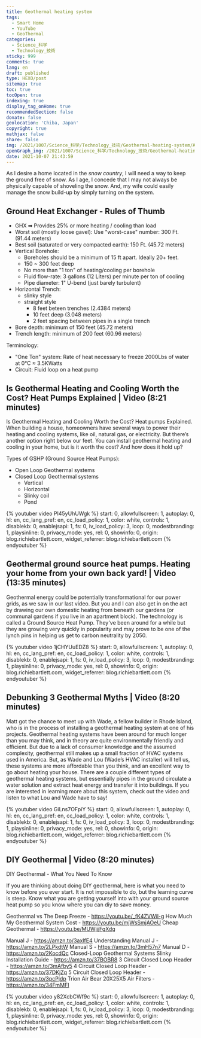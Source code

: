 ```yaml
---
title: Geothermal heating system
tags:
  - Smart Home
  - YouTube
  - GeoThermal
categories:
  - Science_科学
  - Technology_技術
sticky: 999
comments: true
lang: en
draft: published
type: HEXO/post
sitemap: true
toc: true
tocOpen: true
indexing: true
display_tag_onHome: true
recommendedSection: false
donate: false
geolocation: 'Chiba, Japan'
copyright: true
mathjax: false
share: false
img: /2021/1007/Science_科学/Technology_技術/Geothermal-heating-system/AdobeStock_419070272.svg
openGraph_img: /2021/1007/Science_科学/Technology_技術/Geothermal-heating-system/AdobeStock_419070272.png
date: 2021-10-07 21:43:59
---
```

 As I desire a home located in the _snow country_, I will need a way to keep the ground free of snow. As I age, I concede that I may not always be physically capable of shoveling the snow. And, my wife could easily manage the snow build-up by simply turning on the system.



## Ground Heat Exchanger - Rules of Thumb
 * GHX ➡ Provides 25% or more heating / cooling than load 
 * Worst soil (mostly loose gavel): Use "worst-case" number: 300 Ft.  (91.44 meters)
 * Best soil (saturated or very compacted earth): 150 Ft. (45.72 meters)
 * Vertical Borehole:
   * Boreholes should be a minimum of 15 ft apart. Ideally 20+ feet.
   * 150 ~ 300 feet deep
   * No more than "1 ton" of heating/cooling per borehole
   * Fluid flow-rate: 3 gallons (12 Liters) per minute per ton of cooling
   * Pipe diameter: 1" U-bend (just barely turbulent)
 * Horizontal Trench:
   * slinky style
   * straight style
     * 8 feet beteen trenches (2.4384 meters)
     * 10 feet deep (3.048 meters)
     * 2 feet spacing between pipes in a single trench
 * Bore depth: minimum of 150 feet (45.72 meters)
 * Trench length: minimum of 200 feet (60.96 meters)


 Terminology:
 * "One Ton" system: Rate of heat necessary to freeze 2000Lbs of water at 0&#176;C &#8776; 3.5KWatts
 * Circuit: Fluid loop on a heat pump




## Is Geothermal Heating and Cooling Worth the Cost? Heat Pumps Explained | Video (8:21 minutes)
 Is Geothermal Heating and Cooling Worth the Cost?  Heat pumps Explained. When building a house, homeowners have several ways to power their heating and cooling systems, like oil, natural gas, or electricity. But there’s another option right below our feet.  You can install geothermal heating and cooling in your home, but is it worth the cost?  And how does it hold up?

 Types of GSHP (Ground Source Heat Pumps):
  - Open Loop Geothermal systems
  - Closed Loop Geothermal systems
     - Vertical 
     - Horizontal 
     - Slinky coil 
     - Pond 

{% youtuber video PI45yUhUWgk %} 
  start: 0,
  allowfullscreen: 1,
  autoplay: 0,
  hl: en,
  cc_lang_pref: en,
  cc_load_policy: 1,
  color: white,
  controls: 1,
  disablekb: 0,
  enablejsapi: 1,
  fs: 0,
  iv_load_policy: 3,
  loop: 0,
  modestbranding: 1,
  playsinline: 0,
  privacy_mode: yes,
  rel: 0,
  showinfo: 0,
  origin: blog.richiebartlett.com,
  widget_referrer: blog.richiebartlett.com
{% endyoutuber %}


## Geothermal ground source heat pumps. Heating your home from your own back yard! | Video (13:35 minutes)

 Geothermal energy could be potentially transformational for our power grids, as we saw in our last video. But you and I can also get in on the act by drawing our own domestic heating from beneath our gardens (or communal gardens if you live in an apartment block). The technology is called a Ground Source Heat Pump. They've been around for a while but they are growing very quickly in popularity and may prove to be one of the lynch pins in helping us get to carbon neutrality by 2050.

{% youtuber video 1jCHYUuEDZ8 %} 
  start: 0,
  allowfullscreen: 1,
  autoplay: 0,
  hl: en,
  cc_lang_pref: en,
  cc_load_policy: 1,
  color: white,
  controls: 1,
  disablekb: 0,
  enablejsapi: 1,
  fs: 0,
  iv_load_policy: 3,
  loop: 0,
  modestbranding: 1,
  playsinline: 0,
  privacy_mode: yes,
  rel: 0,
  showinfo: 0,
  origin: blog.richiebartlett.com,
  widget_referrer: blog.richiebartlett.com
{% endyoutuber %}


## Debunking 3 Geothermal Myths | Video (8:20 minutes)
 Matt got the chance to meet up with Wade, a fellow builder in Rhode Island, who is in the process of installing a geothermal heating system at one of his projects. Geothermal heating systems have been around for much longer than you may think, and in theory are quite environmentally friendly and efficient. But due to a lack of consumer knowledge and the assumed complexity, geothermal still makes up a small fraction of HVAC systems used in America. But, as Wade and Lou (Wade’s HVAC installer) will tell us, these systems are more affordable than you think, and an excellent way to go about heating your house. There are a couple different types of geothermal heating systems, but essentially pipes in the ground circulate a water solution and extract heat energy and transfer it into buildings. If you are interested in learning more about this system, check out the video and listen to what Lou and Wade have to say!

{% youtuber video GiLns7OFpiY %} 
  start: 0,
  allowfullscreen: 1,
  autoplay: 0,
  hl: en,
  cc_lang_pref: en,
  cc_load_policy: 1,
  color: white,
  controls: 1,
  disablekb: 0,
  enablejsapi: 1,
  fs: 0,
  iv_load_policy: 3,
  loop: 0,
  modestbranding: 1,
  playsinline: 0,
  privacy_mode: yes,
  rel: 0,
  showinfo: 0,
  origin: blog.richiebartlett.com,
  widget_referrer: blog.richiebartlett.com
{% endyoutuber %}


## DIY Geothermal | Video (8:20 minutes)
 DIY Geothermal - What You Need To Know

 If you are thinking about doing DIY geothermal, here is what you need to know before you ever start.  It is not impossible to do, but the learning curve is steep.  Know what you are getting yourself into with your ground source heat pump so you know where you can diy to save money.

 Geothermal vs The Deep Freeze - https://youtu.be/_fK4ZVWil-g
 How Much My Geothermal System Cost - https://youtu.be/mjWsSmjAOeU
 Cheap Geothermal - https://youtu.be/MUWjjjFgXdg

 Manual J - https://amzn.to/3axIfE4
 Understanding Manual J - https://amzn.to/2LPkdtW
 Manual S - https://amzn.to/3mH57n7
 Manual D - https://amzn.to/2KocdQc
 Closed-Loop Geothermal Systems Slinky Installation Guide - https://amzn.to/37BOBR8
 3 Circuit Closed Loop Header - https://amzn.to/3mAfby5
 4 Circuit Closed Loop Header - https://amzn.to/37DKjZq
 5 Circuit Closed Loop Header - https://amzn.to/3pcPjdp
 Trion Air Bear 20X25X5 Air Filters - https://amzn.to/34FmMFI


{% youtuber video y82XcbCWf9c %} 
  start: 0,
  allowfullscreen: 1,
  autoplay: 0,
  hl: en,
  cc_lang_pref: en,
  cc_load_policy: 1,
  color: white,
  controls: 1,
  disablekb: 0,
  enablejsapi: 1,
  fs: 0,
  iv_load_policy: 3,
  loop: 0,
  modestbranding: 1,
  playsinline: 0,
  privacy_mode: yes,
  rel: 0,
  showinfo: 0,
  origin: blog.richiebartlett.com,
  widget_referrer: blog.richiebartlett.com
{% endyoutuber %}
